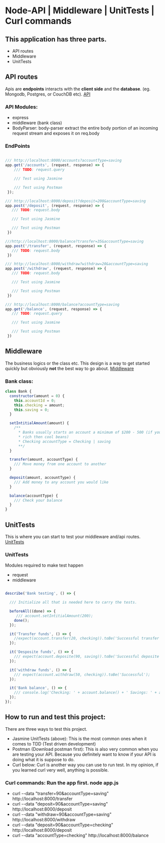 # Node-API | Middleware | UnitTests | Curl commands

## This application has three parts.
* API routes
* Middleware
* UnitTests


## API routes
Apis are __endpoints__ interacts with the __client side__ and the __database__.
(eg. Mongodb, Postgres, or CouchDB etc).
[API](https://github.com/Cosmos-it/node-api/blob/master/app.js)

### API Modules:
* express
* middleware (bank class)
* BodyParser: body-parser extract the entire body portion of an incoming request stream and exposes it on req.body

### EndPoints
```javascript

/// http://localhost:8000/accounts?accountType=saving
app.get('/accounts', (request, response) => {
    /// TODO: request.query

    /// Test using Jasmine

    /// Test using Postman
 });

/// http://localhost:8000/deposit?deposit=200&accountType=saving
app.post('/deposit', (request, response) => {
   /// TODO: request.body

   /// Test using Jasmine

   /// Test using Postman
 })

///http://localhost:8000/balance?transfer=35&accountType=saving
app.post('/transfer', (request, response) => {
   /// TODO: request.body
 })

/// http://localhost:8000/withdraw?withdraw=20&accountType=saving
app.post('/withdraw', (request, response) => {
   /// TODO: request.body

   /// Test using Jasmine

   /// Test using Postman
 })

/// http://localhost:8000/balance?accountType=saving
app.get('/balance', (request, response) => {
   /// TODO: request.query

   /// Test using Jasmine

   /// Test using Postman
 })

```

## Middleware
The business logics or the class etc.
This design is a way to get started quickly but obviously __not__ the best way to go about.
[Middleware](https://github.com/Cosmos-it/node-api/blob/master/middleware.js)

### Bank class:
```javascript
class Bank {
  constructor(amount = 0) {
    this.accountId = 0;
    this.checking = amount;
    this.saving = 0;
  }

  setIntitialAmount(amount) {
    /**
      * Banks usually starts an account a minimum of $200 - 500 (if you are
      * rich then cool beans)
      * Checking accountType = Checking | saving
      **/
  }

  transfer(amount, accountType) {
    /// Move money from one account to another
  }

  deposit(amount, accountType) {
    /// Add money to any account you would like
  }

  balance(accountType) {
    /// Check your balance
  }
}

```

## UnitTests
This is where you can start to test your middleware and/api routes.
[UnitTests](https://github.com/Cosmos-it/node-api/blob/master/spec/app.spec.js)

### UnitTests
Modules required to make test happen
* request
* middleware

``` javascript

describe('Bank testing', () => {

  /// Initialize all that is needed here to carry the tests.

  beforeAll((done) => {
     /// account.setIntitialAmount(200);
    done();
  });

  it('Transfer funds', () => {
    //expect(account.transfer(20, checking)).toBe('Successful transfer');
  });

  it('Desposite funds', () => {
    /// expect(account.deposite(90, saving)).toBe('Successful deposite');
  });

  it('withdraw funds', () => {
    /// expect(account.withdraw(50, checking)).toBe('Successful');
  });

  it('Bank balance', () => {
    /// console.log('Checking: ' + account.balance() + ' Savings: ' + account.saving());
  });
});

```

## How to run and test this project:
There are three ways to test this project.
* Jasmine UnitTests (above): This is the most common ones when it comes to TDD (Test driven development)
* Postman (Download postman first): This is also very common when you are testing your API. Because you definitely want to know if your API is doing what it is suppose to do.
* Curl below: Curl is another way you can use to run test. In my opinion, if you learned curl very well, anything is possible.


### Curl commands: Run the app first. node app.js
* curl --data "transfer=90&accountType=saving" http://localhost:8000/transfer
* curl --data "deposit=90&accountType=saving" http://localhost:8000/deposit
* curl --data "withdraw=90&accountType=saving" http://localhost:8000/withdraw
* curl --data "deposit=90&accountType=checking" http://localhost:8000/deposit
* curl --data "accountType=checking" http://localhost:8000/balance
